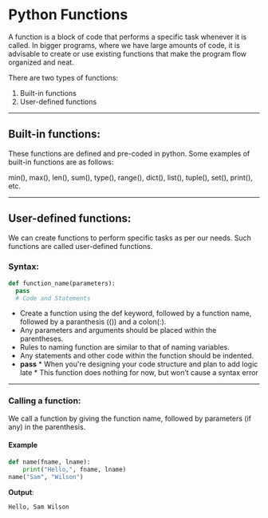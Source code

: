 # Python Functions
A function is a block of code that performs a specific task whenever it is called. In bigger programs, where we have large amounts of code, it is advisable to create or use existing functions that make the program flow organized and neat.

 

There are two types of functions:

1. Built-in functions
2. User-defined functions
---

## Built-in functions:
These functions are defined and pre-coded in python. Some examples of built-in functions are as follows:

min(), max(), len(), sum(), type(), range(), dict(), list(), tuple(), set(), print(), etc.

---
## User-defined functions:
We can create functions to perform specific tasks as per our needs. Such functions are called user-defined functions.

### Syntax:
```python
def function_name(parameters):
  pass
  # Code and Statements
```
 
- Create a function using the def keyword, followed by a function name, followed by a paranthesis (()) and a colon(:).
 - Any parameters and arguments should be placed within the parentheses.
 - Rules to naming function are similar to that of naming variables.
 - Any statements and other code within the function should be indented.
 - **pass** * When you're designing your code structure and plan to add logic late
            * This function does nothing for now, but won’t cause a syntax error
---

### Calling a function:
We call a function by giving the function name, followed by parameters (if any) in the parenthesis.

#### Example
```python
def name(fname, lname):
    print("Hello,", fname, lname)
name("Sam", "Wilson")
```
**Output**:
```
Hello, Sam Wilson
```

